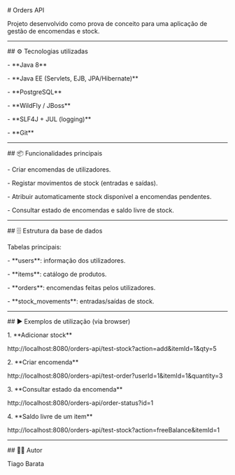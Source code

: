 \# Orders API



Projeto desenvolvido como prova de conceito para uma aplicação de gestão de encomendas e stock.



---



\## ⚙️ Tecnologias utilizadas

\- \*\*Java 8\*\*

\- \*\*Java EE (Servlets, EJB, JPA/Hibernate)\*\*

\- \*\*PostgreSQL\*\*

\- \*\*WildFly / JBoss\*\*

\- \*\*SLF4J + JUL (logging)\*\*

\- \*\*Git\*\*



---



\## 📦 Funcionalidades principais

\- Criar encomendas de utilizadores.

\- Registar movimentos de stock (entradas e saídas).

\- Atribuir automaticamente stock disponível a encomendas pendentes.

\- Consultar estado de encomendas e saldo livre de stock.



---



\## 🗄️ Estrutura da base de dados

Tabelas principais:

\- \*\*users\*\*: informação dos utilizadores.

\- \*\*items\*\*: catálogo de produtos.

\- \*\*orders\*\*: encomendas feitas pelos utilizadores.

\- \*\*stock\_movements\*\*: entradas/saídas de stock.



---



\## ▶️ Exemplos de utilização (via browser)



1\. \*\*Adicionar stock\*\*

http://localhost:8080/orders-api/test-stock?action=add\&itemId=1\&qty=5



2\. \*\*Criar encomenda\*\*

http://localhost:8080/orders-api/test-order?userId=1\&itemId=1\&quantity=3



3\. \*\*Consultar estado da encomenda\*\*

http://localhost:8080/orders-api/order-status?id=1



4\. \*\*Saldo livre de um item\*\*

http://localhost:8080/orders-api/test-stock?action=freeBalance\&itemId=1





---



\## 👨‍💻 Autor

Tiago Barata



